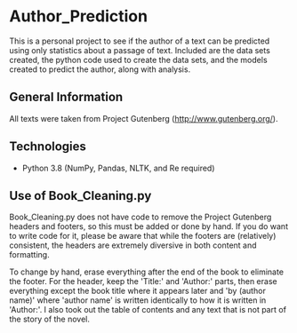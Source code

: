 # Author_Prediction
This is a personal project to see if the author of a text can be predicted using only statistics about a passage of text. Included are the data sets created, the python code used to create the data sets, and the models created to predict the author, along with analysis.

## General Information
All texts were taken from Project Gutenberg (http://www.gutenberg.org/).

## Technologies
* Python 3.8 (NumPy, Pandas, NLTK, and Re required)

## Use of Book_Cleaning.py
Book_Cleaning.py does not have code to remove the Project Gutenberg headers and footers, so this must be added or done by hand. If you do want to write code for it, please be aware that while the footers are (relatively) consistent, the headers are extremely diversive in both content and formatting.

To change by hand, erase everything after the end of the book to eliminate the footer. For the header, keep the 'Title:' and 'Author:' parts, then erase everything except the book title where it appears later and 'by (author name)' where 'author name' is written identically to how it is written in 'Author:'. I also took out the table of contents and any text that is not part of the story of the novel.
